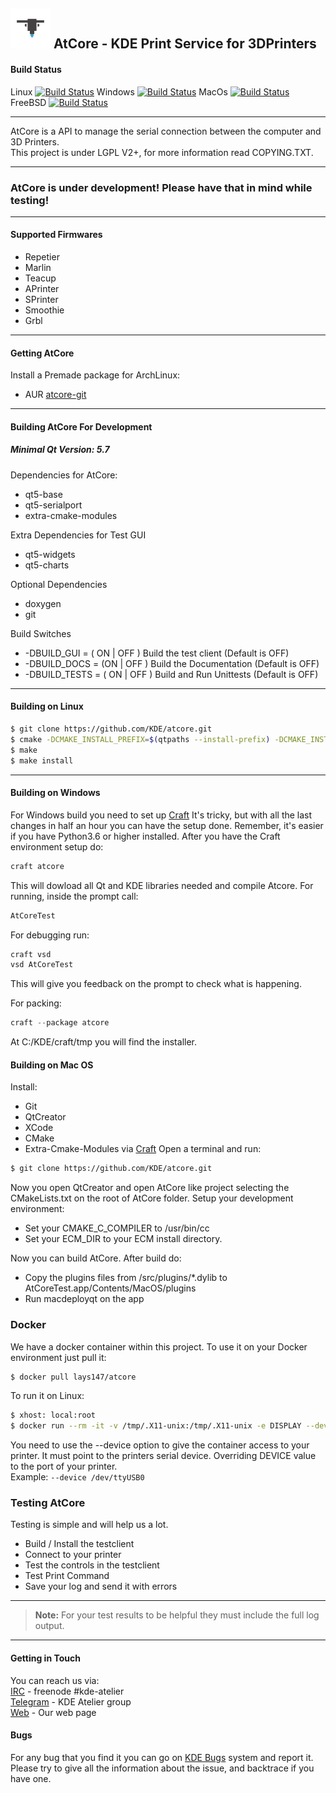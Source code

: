 ![Logo](testclient/AtCoreTest.png) AtCore - KDE Print Service for 3DPrinters
----
#### Build Status
Linux [![Build Status](https://build.kde.org/job/Extragear%20atcore%20kf5-qt5%20SUSEQt5.9/badge/icon)](https://build.kde.org/job/Extragear%20atcore%20kf5-qt5%20SUSEQt5.9/) Windows [![Build Status](https://binary-factory.kde.org/job/atcore-master-win32/badge/icon)](https://binary-factory.kde.org/job/atcore-master-win32/) MacOs [![Build Status](https://binary-factory.kde.org/job/atcore-master-macos/badge/icon)](https://binary-factory.kde.org/job/atcore-master-macos/) FreeBSD [![Build Status](https://build.kde.org/job/Extragear%20atcore%20kf5-qt5%20FreeBSDQt5.9/badge/icon)](https://build.kde.org/job/Extragear%20atcore%20kf5-qt5%20FreeBSDQt5.9/)

----

AtCore is a API to manage the serial connection between the computer and 3D Printers.<br/>
This project is under LGPL V2+, for more information read COPYING.TXT.

----
### AtCore is under development! Please have that in mind while testing!
----
#### Supported Firmwares
 - Repetier
 - Marlin
 - Teacup
 - APrinter
 - SPrinter
 - Smoothie
 - Grbl
 ---
#### Getting AtCore

Install a Premade package for ArchLinux:
 - AUR [atcore-git](https://aur.archlinux.org/packages/atcore-git/)
---
#### Building AtCore For Development
##### Minimal Qt Version: 5.7

Dependencies for AtCore:
 - qt5-base
 - qt5-serialport
 - extra-cmake-modules

Extra Dependencies for Test GUI
 - qt5-widgets
 - qt5-charts

Optional Dependencies
 - doxygen
 - git

Build Switches
 - -DBUILD_GUI = ( ON | OFF )  Build the test client (Default is OFF)
 - -DBUILD_DOCS = (ON | OFF ) Build the Documentation (Default is OFF)
 - -DBUILD_TESTS = ( ON | OFF ) Build and Run Unittests (Default is OFF) 

----
#### Building on Linux
```bash
$ git clone https://github.com/KDE/atcore.git
$ cmake -DCMAKE_INSTALL_PREFIX=$(qtpaths --install-prefix) -DCMAKE_INSTALL_LIBDIR=lib CMakeLists.txt
$ make
$ make install
```
----
#### Building on Windows

For Windows build you need to set up [Craft](https://community.kde.org/Guidelines_and_HOWTOs/Build_from_source/Windows)
It's tricky, but with all the last changes in half an hour you can have the setup done.
Remember, it's easier if you have Python3.6 or higher installed.
After you have the Craft environment setup do:
```powershell
craft atcore
```
This will dowload all Qt and KDE libraries needed and compile Atcore.
For running, inside the prompt call:
```powershell
AtCoreTest
```
For debugging run:
```powershell
craft vsd
vsd AtCoreTest
```
This will give you feedback on the prompt to check what is happening.

For packing:
```powershell
craft --package atcore
```
At C:/KDE/craft/tmp you will find the installer.

#### Building on Mac OS
Install:
 - Git
 - QtCreator
 - XCode
 - CMake
 - Extra-Cmake-Modules via [Craft](https://community.kde.org/Guidelines_and_HOWTOs/Build_from_source/Mac)
Open a terminal and run:
```bash
$ git clone https://github.com/KDE/atcore.git
```
Now you open QtCreator and open AtCore like project selecting the CMakeLists.txt on the root of AtCore folder.
Setup your development environment:
 - Set your CMAKE_C_COMPILER to /usr/bin/cc
 - Set your ECM_DIR to your ECM install directory.

Now you can build AtCore.
After build do:
 - Copy the plugins files from <buildpath>/src/plugins/*.dylib to AtCoreTest.app/Contents/MacOS/plugins
 - Run macdeployqt on the app

### Docker
We have a docker container within this project. To use it on your Docker environment just pull it:
```bash
$ docker pull lays147/atcore
```
To run it on Linux:
```bash
$ xhost: local:root
$ docker run --rm -it -v /tmp/.X11-unix:/tmp/.X11-unix -e DISPLAY --device DEVICE lays147/atcore:latest
```

You need to use the --device option to give the container access to your printer. It must point to the printers serial device.
Overriding DEVICE value to the port of your printer.
<br/>
Example: ```--device /dev/ttyUSB0```

### Testing AtCore

Testing is simple and will help us a lot.
  - Build / Install the testclient
  - Connect to your printer
  - Test the controls in the testclient
  - Test Print Command
  - Save your log and send it with errors
  
---
 > **Note:**
 > For your test results to be helpful they must include the full log output.

---
#### Getting in Touch
You can reach us via: <br/>
[IRC] - freenode #kde-atelier <br/>
[Telegram] - KDE Atelier group <br/>
[Web] - Our web page
#### Bugs
For any bug that you find it you can go on [KDE Bugs] system and report it. Please try to give all the information about the issue, and backtrace if you have one.

[IRC]: https://webchat.freenode.net/
[Telegram]: telegram.me/KDEAtelier
[KDE Bugs]: https://bugs.kde.org/enter_bug.cgi?product=Atelier
[Web]: https://atelier.kde.org
